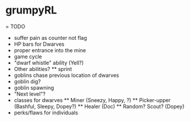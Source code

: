 grumpyRL
========



= TODO

* suffer pain as counter not flag
* HP bars for Dwarves
* proper entrance into the mine
* game cycle
* "dwarf whistle" ability (Yell?)
* Other abilities?
** sprint
* goblins chase previous location of dwarves
* goblin dig?
* goblin spawning
* "Next level"?
* classes for dwarves
** Miner (Sneezy, Happy, ?)
** Picker-upper (Bashful, Sleepy, Dopey?)
** Healer (Doc)
** Random? Scout? (Dopey)
* perks/flaws for individuals
